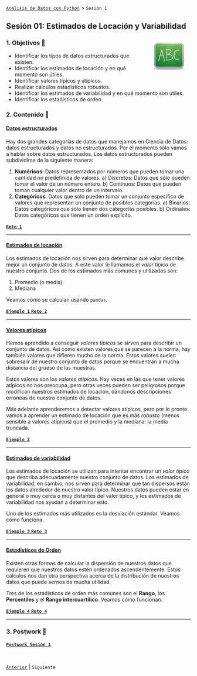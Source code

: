 [`Análisis de Datos con Python`](../README.md) > `Sesión 1`

## Sesión 01: Estimados de Locación y Variabilidad

<img src="../imagenes/pizarron.png" align="right" height="100" width="100" hspace="10">

### 1. Objetivos :dart:

- Identificar los tipos de datos estructurados que existen.
- Identificar los estimados de locación y en qué momento son útiles.
- Identificar valores típicos y atípicos.
- Realizar cálculos estadísticos robustos.
- Identificar los estimados de variabilidad y en qué momento son útiles.
- Identificar los estadísticos de orden.

### 2. Contenido :blue_book:

#### <ins>Datos estructurados</ins>

Hay dos grandes categorías de datos que manejamos en Ciencia de Datos: datos estructurados y datos no estructurados. Por el momento sólo vamos a hablar sobre datos estructurados. Los datos estructurados pueden subdividirse de la siguiente manera:

1. __Numéricos__: Datos representados por números que pueden tomar una cantidad no predefinida de valores.
  a) Discretos: Datos que sólo pueden tomar el valor de un número entero.
  b) Continuos: Datos que pueden toman cualquier valor dentro de un intervalo.
2. __Categóricos__: Datos que sólo pueden tomar un conjunto específico de valores que representan un conjunto de posibles categorías.
  a) Binarios: Datos categóricos que sólo tienen dos categorías posibles.
  b) Ordinales: Datos categóricos que tienen un orden explícito.

<a href="reto01/datos_estructurados.ipynb" target="_blank"> **`Reto 1`** </a>

---

#### <ins>Estimados de locación</ins>

Los estimados de locación nos sirven para determinar qué valor describe mejor un conjunto de datos. A este valor le llamamos el *valor típico* de nuestro conjunto. Dos de los estimados más comunes y utilizados son:

1. Promedio (o media)
2. Mediana

Veamos cómo se calculan usando `pandas`.

<a href="ejemplo01/estimados_de_locacion.ipynb" target="_blank"> **`Ejemplo 1`** </a>
<a href="reto02/estimados_de_locacion.ipynb" target="_blank"> **`Reto 2`** </a>

---

#### <ins>Valores atípicos</ins>

Hemos aprendido a conseguir *valores típicos* se sirven para describir un conjunto de datos. Así como existen valores que se parecen a la norma, hay también valores que difieren mucho de la norma. Estos valores suelen sobresalir de nuestro conjunto de datos porque se encuentran a mucha distancia del grueso de las muestras.

Estos valores son los *valores atípicos*. Hay veces en las que tener valores atípicos no nos preocupa, pero otras veces pueden ser peligrosos porque modifican nuestros estimados de locación, dándonos descripciones erróneas de nuestro conjunto de datos.

Más adelante aprenderemos a detectar valores atípicos, pero por lo pronto vamos a aprender un estimado de locación que es más *robusto* (menos sensible a valores atípicos) que el promedio y la mediana: la media truncada.

<a href="ejemplo02/media_truncada.ipynb" target="_blank"> **`Ejemplo 2`** </a>

---

#### <ins>Estimados de variabilidad</ins>

Los estimados de locación se utilizan para intentar encontrar un *valor típico* que describa adecuadamente nuestro conjunto de datos. Los estimados de variabilidad, en cambio, nos sirven para determinar qué tan dispersos están los datos alrededor de nuestro valor típico. Nuestros datos pueden estar en general o muy cerca o muy distantes del valor típico, y los estimados de variabilidad nos ayudan a determinar esto.

Uno de los estimados más utilizados es la desviación estándar. Veamos cómo funciona.

<a href="ejemplo03/desviacion_estandar.ipynb" target="_blank"> **`Ejemplo 3`** </a>
<a href="reto03/desviacion_estandar.ipynb" target="_blank"> **`Reto 3`** </a>

---

#### <ins>Estadísticos de Orden</ins>

Existen otras formas de calcular la dispersión de nuestros datos que requieren que nuestros datos estén ordenados ascendentemente. Estos cálculos nos dan otra perspectiva acerca de la distribución de nuestros datos que puede sernos de mucha utilidad. 

Tres de los estadísticos de orden más comunes son el **Rango**, los **Percentiles** y el **Rango intercuartílico**. Veamos cómo funcionan.

<a href="ejemplo04/estadisticos_de_orden.ipynb" target="_blank"> **`Ejemplo 4`** </a>
<a href="reto04/estadisticos_de_orden.ipynb" target="_blank"> **`Reto 4`** </a>

---

### 3. Postwork :memo:

[**`Postwork Sesión 1`**](postwork/README.md)

<br/>

[`Anterior`](../README.md) | `Siguiente`
